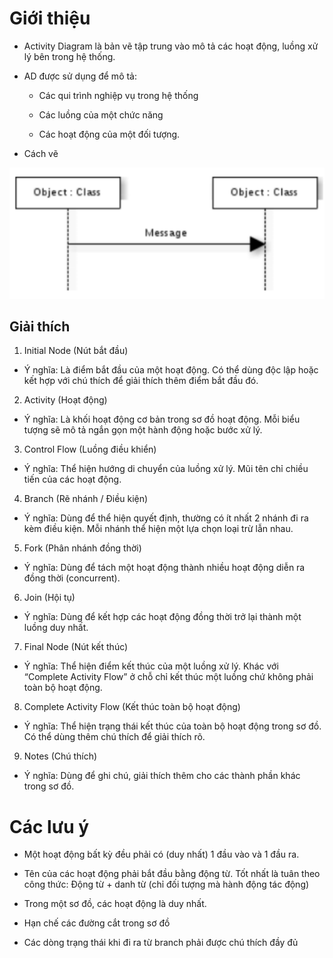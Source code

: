 # Giới thiệu
- Activity Diagram là bản vẽ tập trung vào mô tả các hoạt động, luồng xử lý bên trong hệ thống.

- AD được sử dụng để mô tả:
    - Các qui trình nghiệp vụ trong hệ thống
    
    - Các luồng của một chức năng
    
    - Các hoạt động của một đối tượng.

- Cách vẽ

![alt text](sequence_image/image.png)

## Giải thích

1. Initial Node (Nút bắt đầu)
- Ý nghĩa: Là điểm bắt đầu của một hoạt động. Có thể dùng độc lập hoặc kết hợp với chú thích để giải thích thêm điểm bắt đầu đó.

2. Activity (Hoạt động)
- Ý nghĩa: Là khối hoạt động cơ bản trong sơ đồ hoạt động. Mỗi biểu tượng sẽ mô tả ngắn gọn một hành động hoặc bước xử lý.

3. Control Flow (Luồng điều khiển)
- Ý nghĩa: Thể hiện hướng di chuyển của luồng xử lý. Mũi tên chỉ chiều tiến của các hoạt động.

4. Branch (Rẽ nhánh / Điều kiện)
- Ý nghĩa: Dùng để thể hiện quyết định, thường có ít nhất 2 nhánh đi ra kèm điều kiện. Mỗi nhánh thể hiện một lựa chọn loại trừ lẫn nhau.

5. Fork (Phân nhánh đồng thời)
- Ý nghĩa: Dùng để tách một hoạt động thành nhiều hoạt động diễn ra đồng thời (concurrent).

6. Join (Hội tụ)
- Ý nghĩa: Dùng để kết hợp các hoạt động đồng thời trở lại thành một luồng duy nhất.

7. Final Node (Nút kết thúc)
- Ý nghĩa: Thể hiện điểm kết thúc của một luồng xử lý. Khác với “Complete Activity Flow” ở chỗ chỉ kết thúc một luồng chứ không phải toàn bộ hoạt động.

8. Complete Activity Flow (Kết thúc toàn bộ hoạt động)
- Ý nghĩa: Thể hiện trạng thái kết thúc của toàn bộ hoạt động trong sơ đồ. Có thể dùng thêm chú thích để giải thích rõ.

9. Notes (Chú thích)
- Ý nghĩa: Dùng để ghi chú, giải thích thêm cho các thành phần khác trong sơ đồ.

# Các lưu ý
- Một hoạt động bất kỳ đều phải có (duy nhất) 1 đầu vào và 1 đầu ra.

- Tên của các hoạt động phải bắt đầu bằng động từ. Tốt nhất là tuân theo công thức: Động từ + danh từ (chỉ đối tượng mà hành động tác động)

- Trong một sơ đồ, các hoạt động là duy nhất.

- Hạn chế các đường cắt trong sơ đồ

- Các dòng trạng thái khi đi ra từ branch phải được chú thích đầy đủ
